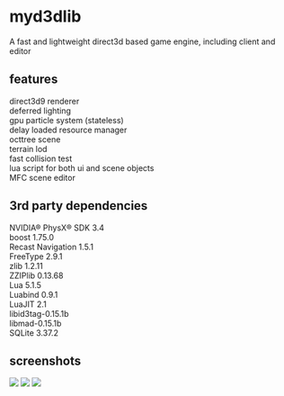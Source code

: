 myd3dlib
====
A fast and lightweight direct3d based game engine, including client and editor

features
----
direct3d9 renderer<br>
deferred lighting<br>
gpu particle system (stateless)<br>
delay loaded resource manager<br>
octtree scene<br>
terrain lod<br>
fast collision test<br>
lua script for both ui and scene objects<br>
MFC scene editor<br>

3rd party dependencies
----
NVIDIA® PhysX® SDK 3.4<br>
boost 1.75.0<br>
Recast Navigation 1.5.1<br>
FreeType 2.9.1<br>
zlib 1.2.11<br>
ZZIPlib 0.13.68<br>
Lua 5.1.5<br>
Luabind 0.9.1<br>
LuaJIT 2.1<br>
libid3tag-0.15.1b<br>
libmad-0.15.1b<br>
SQLite 3.37.2

screenshots
----
![](https://a.fsdn.com/con/app/proj/myd3dlib/screenshots/test.jpg)
![](https://a.fsdn.com/con/app/proj/myd3dlib/screenshots/test2.jpg)
![](https://a.fsdn.com/con/app/proj/myd3dlib/screenshots/test3.jpg)
